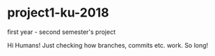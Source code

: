 # project1-ku-2018
first year - second semester's project

Hi Humans!
Just checking how branches, commits etc. work.
So long!
